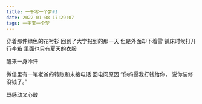 ```yaml
---
title: 一千零一个梦#1
date: 2022-01-08 17:29:07
tags: 一千零一个梦
---
```


穿着那件绿色的花衬衫
回到了大学报到的那一天
但是外面却下着雪
铺床时候打开行李箱
里面也只有夏天的衣服

醒来一身冷汗

微信里有一笔老爸的转账和未接电话
回电问原因
“你妈逼我打钱给你，
说你装修没钱了。”

既感动又心酸

